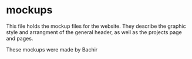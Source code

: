 # mockups

This file holds the mockup files for the website. They describe the graphic style and arrangment of the general header, as well as the projects page and pages. 

These mockups were made by Bachir
